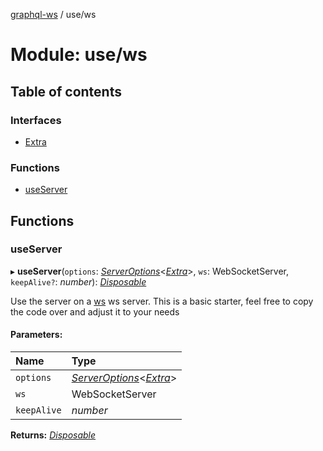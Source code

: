[graphql-ws](../README.md) / use/ws

# Module: use/ws

## Table of contents

### Interfaces

- [Extra](../interfaces/use_ws.extra.md)

### Functions

- [useServer](use_ws.md#useserver)

## Functions

### useServer

▸ **useServer**(`options`: [*ServerOptions*](../interfaces/server.serveroptions.md)<[*Extra*](../interfaces/use_ws.extra.md)\>, `ws`: WebSocketServer, `keepAlive?`: *number*): [*Disposable*](../interfaces/types.disposable.md)

Use the server on a [ws](https://github.com/websockets/ws) ws server.
This is a basic starter, feel free to copy the code over and adjust it to your needs

#### Parameters:

| Name | Type |
| :------ | :------ |
| `options` | [*ServerOptions*](../interfaces/server.serveroptions.md)<[*Extra*](../interfaces/use_ws.extra.md)\> |
| `ws` | WebSocketServer |
| `keepAlive` | *number* |

**Returns:** [*Disposable*](../interfaces/types.disposable.md)

